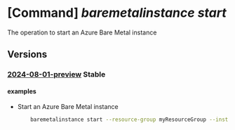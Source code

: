 # [Command] _baremetalinstance start_

The operation to start an Azure Bare Metal instance

## Versions

### [2024-08-01-preview](/Resources/mgmt-plane/L3N1YnNjcmlwdGlvbnMve30vcmVzb3VyY2Vncm91cHMve30vcHJvdmlkZXJzL21pY3Jvc29mdC5iYXJlbWV0YWxpbmZyYXN0cnVjdHVyZS9iYXJlbWV0YWxpbnN0YW5jZXMve30vc3RhcnQ=/2024-08-01-preview.xml) **Stable**

<!-- mgmt-plane /subscriptions/{}/resourcegroups/{}/providers/microsoft.baremetalinfrastructure/baremetalinstances/{}/start 2024-08-01-preview -->

#### examples

- Start an Azure Bare Metal instance
    ```bash
        baremetalinstance start --resource-group myResourceGroup --instance-name myABMInstance
    ```
